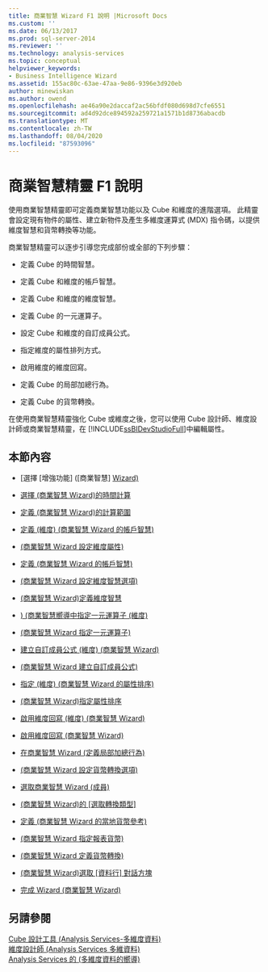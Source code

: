 ```yaml
---
title: 商業智慧 Wizard F1 說明 |Microsoft Docs
ms.custom: ''
ms.date: 06/13/2017
ms.prod: sql-server-2014
ms.reviewer: ''
ms.technology: analysis-services
ms.topic: conceptual
helpviewer_keywords:
- Business Intelligence Wizard
ms.assetid: 155ac80c-63ae-47aa-9e86-9396e3d920eb
author: minewiskan
ms.author: owend
ms.openlocfilehash: ae46a90e2daccaf2ac56bfdf080d698d7cfe6551
ms.sourcegitcommit: ad4d92dce894592a259721a1571b1d8736abacdb
ms.translationtype: MT
ms.contentlocale: zh-TW
ms.lasthandoff: 08/04/2020
ms.locfileid: "87593096"
---
```

# <a name="business-intelligence-wizard-f1-help"></a>商業智慧精靈 F1 說明
  使用商業智慧精靈即可定義商業智慧功能以及 Cube 和維度的進階選項。 此精靈會設定現有物件的屬性、建立新物件及產生多維度運算式 (MDX) 指令碼，以提供維度智慧和貨幣轉換等功能。  
  
 商業智慧精靈可以逐步引導您完成部份或全部的下列步驟：  
  
-   定義 Cube 的時間智慧。  
  
-   定義 Cube 和維度的帳戶智慧。  
  
-   定義 Cube 和維度的維度智慧。  
  
-   定義 Cube 的一元運算子。  
  
-   設定 Cube 和維度的自訂成員公式。  
  
-   指定維度的屬性排列方式。  
  
-   啟用維度的維度回寫。  
  
-   定義 Cube 的局部加總行為。  
  
-   定義 Cube 的貨幣轉換。  
  
 在使用商業智慧精靈強化 Cube 或維度之後，您可以使用 Cube 設計師、維度設計師或商業智慧精靈，在 [!INCLUDE[ssBIDevStudioFull](../includes/ssbidevstudiofull-md.md)]中編輯屬性。  
  
## <a name="in-this-section"></a>本節內容  
  
-   [選擇 [增強功能] &#40;[商業智慧] [Wizard&#41;](choose-enhancement-business-intelligence-wizard.md)  
  
-   [選擇 &#40;商業智慧 Wizard&#41;的時間計算](choose-time-calculations-business-intelligence-wizard.md)  
  
-   [定義 &#40;商業智慧 Wizard&#41;的計算範圍](define-scope-of-calculations-business-intelligence-wizard.md)  
  
-   [定義 &#40;維度&#41; &#40;商業智慧 Wizard 的帳戶智慧&#41;](define-account-intelligence-dimension-business-intelligence-wizard.md)  
  
-   [&#40;商業智慧 Wizard 設定維度屬性&#41;](configure-dimension-attributes-business-intelligence-wizard.md)  
  
-   [定義 &#40;商業智慧 Wizard 的帳戶智慧&#41;](define-account-intelligence-business-intelligence-wizard.md)  
  
-   [&#40;商業智慧 Wizard 設定維度智慧選項&#41;](set-dimension-intelligence-options-business-intelligence-wizard.md)  
  
-   [&#40;商業智慧 Wizard&#41;定義維度智慧](define-dimension-intelligence-business-intelligence-wizard.md)  
  
-   [&#41; &#40;商業智慧嚮導中指定一元運算子 &#40;維度&#41;](specify-a-unary-operator-dimension-business-intelligence-wizard.md)  
  
-   [&#40;商業智慧 Wizard 指定一元運算子&#41;](specify-a-unary-operator-business-intelligence-wizard.md)  
  
-   [建立自訂成員公式 &#40;維度&#41; &#40;商業智慧 Wizard&#41;](create-a-custom-member-formula-dimension-business-intelligence-wizard.md)  
  
-   [&#40;商業智慧 Wizard 建立自訂成員公式&#41;](create-a-custom-member-formula-business-intelligence-wizard.md)  
  
-   [指定 &#40;維度&#41; &#40;商業智慧 Wizard 的屬性排序&#41;](specify-attribute-ordering-dimension-business-intelligence-wizard.md)  
  
-   [&#40;商業智慧 Wizard&#41;指定屬性排序](specify-attribute-ordering-business-intelligence-wizard.md)  
  
-   [啟用維度回寫 &#40;維度&#41; &#40;商業智慧 Wizard&#41;](enable-dimension-writeback-dimension-business-intelligence-wizard.md)  
  
-   [啟用維度回寫 &#40;商業智慧 Wizard&#41;](enable-dimension-writeback-business-intelligence-wizard.md)  
  
-   [在商業智慧 Wizard &#40;定義局部加總行為&#41;](define-semiadditive-behavior-business-intelligence-wizard.md)  
  
-   [&#40;商業智慧 Wizard 設定貨幣轉換選項&#41;](set-currency-conversion-options-business-intelligence-wizard.md)  
  
-   [選取商業智慧 Wizard &#40;成員&#41;](select-members-business-intelligence-wizard.md)  
  
-   [&#40;商業智慧 Wizard&#41;的 [選取轉換類型]](select-conversion-type-business-intelligence-wizard.md)  
  
-   [定義 &#40;商業智慧 Wizard 的當地貨幣參考&#41;](define-local-currency-reference-business-intelligence-wizard.md)  
  
-   [&#40;商業智慧 Wizard 指定報表貨幣&#41;](specify-reporting-currencies-business-intelligence-wizard.md)  
  
-   [&#40;商業智慧 Wizard 定義貨幣轉換&#41;](define-currency-conversion-business-intelligence-wizard.md)  
  
-   [&#40;商業智慧 Wizard&#41;選取 [資料行] 對話方塊](select-a-column-dialog-box-business-intelligence-wizard.md)  
  
-   [完成 Wizard &#40;商業智慧 Wizard&#41;](completing-the-wizard-business-intelligence-wizard.md)  
  
## <a name="see-also"></a>另請參閱  
 [Cube 設計工具 &#40;Analysis Services-多維度資料&#41;](cube-designer-analysis-services-multidimensional-data.md)   
 [維度設計師 &#40;Analysis Services 多維資料&#41;](dimension-designer-analysis-services-multidimensional-data.md)   
 [Analysis Services 的 &#40;多維度資料的嚮導&#41;](analysis-services-wizards-multidimensional-data.md)  
  
  
